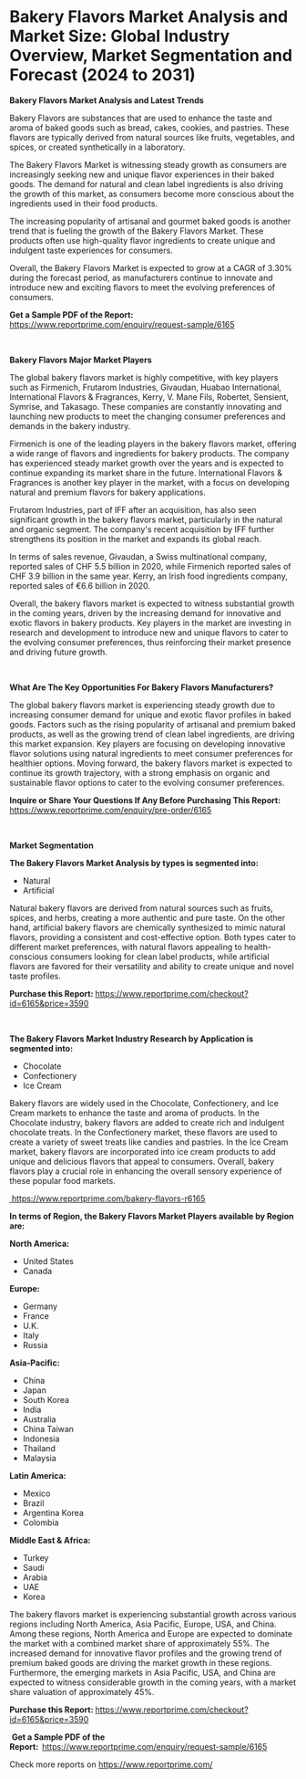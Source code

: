 <p><h1>Bakery Flavors Market Analysis and Market Size: Global Industry Overview, Market Segmentation and Forecast (2024 to 2031)</h1></p><p><strong>Bakery Flavors Market Analysis and Latest Trends</strong></p>
<p><p>Bakery Flavors are substances that are used to enhance the taste and aroma of baked goods such as bread, cakes, cookies, and pastries. These flavors are typically derived from natural sources like fruits, vegetables, and spices, or created synthetically in a laboratory.</p><p>The Bakery Flavors Market is witnessing steady growth as consumers are increasingly seeking new and unique flavor experiences in their baked goods. The demand for natural and clean label ingredients is also driving the growth of this market, as consumers become more conscious about the ingredients used in their food products.</p><p>The increasing popularity of artisanal and gourmet baked goods is another trend that is fueling the growth of the Bakery Flavors Market. These products often use high-quality flavor ingredients to create unique and indulgent taste experiences for consumers.</p><p>Overall, the Bakery Flavors Market is expected to grow at a CAGR of 3.30% during the forecast period, as manufacturers continue to innovate and introduce new and exciting flavors to meet the evolving preferences of consumers.</p></p>
<p><strong>Get a Sample PDF of the Report:&nbsp;</strong> <a href="https://www.reportprime.com/enquiry/request-sample/6165">https://www.reportprime.com/enquiry/request-sample/6165</a></p>
<p>&nbsp;</p>
<p><strong>Bakery Flavors Major Market Players</strong></p>
<p><p>The global bakery flavors market is highly competitive, with key players such as Firmenich, Frutarom Industries, Givaudan, Huabao International, International Flavors & Fragrances, Kerry, V. Mane Fils, Robertet, Sensient, Symrise, and Takasago. These companies are constantly innovating and launching new products to meet the changing consumer preferences and demands in the bakery industry.</p><p>Firmenich is one of the leading players in the bakery flavors market, offering a wide range of flavors and ingredients for bakery products. The company has experienced steady market growth over the years and is expected to continue expanding its market share in the future. International Flavors & Fragrances is another key player in the market, with a focus on developing natural and premium flavors for bakery applications.</p><p>Frutarom Industries, part of IFF after an acquisition, has also seen significant growth in the bakery flavors market, particularly in the natural and organic segment. The company's recent acquisition by IFF further strengthens its position in the market and expands its global reach.</p><p>In terms of sales revenue, Givaudan, a Swiss multinational company, reported sales of CHF 5.5 billion in 2020, while Firmenich reported sales of CHF 3.9 billion in the same year. Kerry, an Irish food ingredients company, reported sales of €6.6 billion in 2020.</p><p>Overall, the bakery flavors market is expected to witness substantial growth in the coming years, driven by the increasing demand for innovative and exotic flavors in bakery products. Key players in the market are investing in research and development to introduce new and unique flavors to cater to the evolving consumer preferences, thus reinforcing their market presence and driving future growth.</p></p>
<p>&nbsp;</p>
<p><strong>What Are The Key Opportunities For Bakery Flavors Manufacturers?</strong></p>
<p><p>The global bakery flavors market is experiencing steady growth due to increasing consumer demand for unique and exotic flavor profiles in baked goods. Factors such as the rising popularity of artisanal and premium baked products, as well as the growing trend of clean label ingredients, are driving this market expansion. Key players are focusing on developing innovative flavor solutions using natural ingredients to meet consumer preferences for healthier options. Moving forward, the bakery flavors market is expected to continue its growth trajectory, with a strong emphasis on organic and sustainable flavor options to cater to the evolving consumer preferences.</p></p>
<p><strong>Inquire or Share Your Questions If Any Before Purchasing This Report:</strong> <a href="https://www.reportprime.com/enquiry/pre-order/6165">https://www.reportprime.com/enquiry/pre-order/6165</a></p>
<p>&nbsp;</p>
<p><strong>Market Segmentation</strong></p>
<p><strong>The Bakery Flavors Market Analysis by types is segmented into:</strong></p>
<p><ul><li>Natural</li><li>Artificial</li></ul></p>
<p><p>Natural bakery flavors are derived from natural sources such as fruits, spices, and herbs, creating a more authentic and pure taste. On the other hand, artificial bakery flavors are chemically synthesized to mimic natural flavors, providing a consistent and cost-effective option. Both types cater to different market preferences, with natural flavors appealing to health-conscious consumers looking for clean label products, while artificial flavors are favored for their versatility and ability to create unique and novel taste profiles.</p></p>
<p><strong>Purchase this Report:&nbsp;</strong><a href="https://www.reportprime.com/checkout?id=6165&price=3590">https://www.reportprime.com/checkout?id=6165&price=3590</a></p>
<p>&nbsp;</p>
<p><strong>The Bakery Flavors Market Industry Research by Application is segmented into:</strong></p>
<p><ul><li>Chocolate</li><li>Confectionery</li><li>Ice Cream</li></ul></p>
<p><p>Bakery flavors are widely used in the Chocolate, Confectionery, and Ice Cream markets to enhance the taste and aroma of products. In the Chocolate industry, bakery flavors are added to create rich and indulgent chocolate treats. In the Confectionery market, these flavors are used to create a variety of sweet treats like candies and pastries. In the Ice Cream market, bakery flavors are incorporated into ice cream products to add unique and delicious flavors that appeal to consumers. Overall, bakery flavors play a crucial role in enhancing the overall sensory experience of these popular food markets.</p></p>
<p><a href="https://www.reportprime.com/bakery-flavors-r6165">&nbsp;https://www.reportprime.com/bakery-flavors-r6165</a></p>
<p><strong>In terms of Region, the Bakery Flavors Market Players available by Region are:</strong></p>
<p>
    <p> <strong> North America: </strong>
        <ul>
            <li>United States</li>
            <li>Canada</li>
        </ul>
        </p> 
    <p> <strong> Europe: </strong>
        <ul>
            <li>Germany</li>
            <li>France</li>
            <li>U.K.</li>
            <li>Italy</li>
            <li>Russia</li>
        </ul>
        </p> 
    <p> <strong> Asia-Pacific: </strong>
        <ul>
            <li>China</li>
            <li>Japan</li>
            <li>South Korea</li>
            <li>India</li>
            <li>Australia</li>
            <li>China Taiwan</li>
            <li>Indonesia</li>
            <li>Thailand</li>
            <li>Malaysia</li>
        </ul>
        </p> 
    <p> <strong> Latin America: </strong>
        <ul>
            <li>Mexico</li>
            <li>Brazil</li>
            <li>Argentina Korea</li>
            <li>Colombia</li>
        </ul>
        </p> 
    <p> <strong> Middle East & Africa: </strong>
        <ul>
            <li>Turkey</li>
            <li>Saudi</li>
            <li>Arabia</li>
            <li>UAE</li>
            <li>Korea</li>
        </ul>
    </p>
    </p>
<p><p>The bakery flavors market is experiencing substantial growth across various regions including North America, Asia Pacific, Europe, USA, and China. Among these regions, North America and Europe are expected to dominate the market with a combined market share of approximately 55%. The increased demand for innovative flavor profiles and the growing trend of premium baked goods are driving the market growth in these regions. Furthermore, the emerging markets in Asia Pacific, USA, and China are expected to witness considerable growth in the coming years, with a market share valuation of approximately 45%.</p></p>
<p><strong>Purchase this Report: </strong><a href="https://www.reportprime.com/checkout?id=6165&price=3590">https://www.reportprime.com/checkout?id=6165&price=3590</a></p>
<p>&nbsp;<strong>Get a Sample PDF of the Report:&nbsp;&nbsp;</strong><a href="https://www.reportprime.com/enquiry/request-sample/6165">https://www.reportprime.com/enquiry/request-sample/6165</a></p>
<p><strong></strong></p>
<p>Check more reports on <a href="https://www.reportprime.com/">https://www.reportprime.com/</a></p>